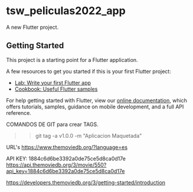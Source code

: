# tsw_peliculas2022_app

A new Flutter project.

## Getting Started

This project is a starting point for a Flutter application.

A few resources to get you started if this is your first Flutter project:

- [Lab: Write your first Flutter app](https://flutter.dev/docs/get-started/codelab)
- [Cookbook: Useful Flutter samples](https://flutter.dev/docs/cookbook)

For help getting started with Flutter, view our
[online documentation](https://flutter.dev/docs), which offers tutorials,
samples, guidance on mobile development, and a full API reference.


COMANDOS DE GIT para crear TAGS.
>> git tag -a v1.0.0 -m "Aplicacion Maquetada"

URL's
https://www.themoviedb.org/?language=es

API KEY:
1884c6d6be3392a0de75ce5d8ca0d17e
https://api.themoviedb.org/3/movie/550?api_key=1884c6d6be3392a0de75ce5d8ca0d17e

https://developers.themoviedb.org/3/getting-started/introduction